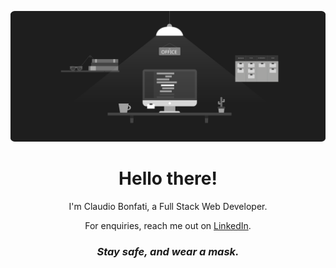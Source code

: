 [![Banner Claudio Bonfati - Office](https://github.com/claudiobonfati/claudiobonfati/raw/master/assets/office-animated.svg)](https://www.linkedin.com/in/claudiobonfati/)
<h1 align='center'>Hello there!</h1>
<p align='center'>
	I'm Claudio Bonfati, a Full Stack Web Developer.
</p>
<p align='center'>
	For enquiries, reach me out on <a href="https://www.linkedin.com/in/claudiobonfati/" title="Claudio's LinkedIn">LinkedIn</a>.
</p>
<h3 align='center'><i>Stay safe, and wear a mask.</i></h3>